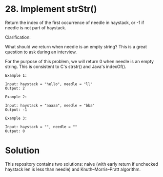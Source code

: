 # 28. Implement strStr()

Return the index of the first occurrence of needle in haystack, or -1 if needle is not part of haystack.

Clarification:

What should we return when needle is an empty string? This is a great question to ask during an interview.

For the purpose of this problem, we will return 0 when needle is an empty string. This is consistent to C's strstr() and Java's indexOf().

    Example 1:
    
    Input: haystack = "hello", needle = "ll"
    Output: 2
    
    Example 2:
    
    Input: haystack = "aaaaa", needle = "bba"
    Output: -1
    
    Example 3:
    
    Input: haystack = "", needle = ""
    Output: 0


# Solution
This repository contains two solutions: naive (with early return if unchecked haystack len is less than needle) and Knuth–Morris–Pratt algorithm.